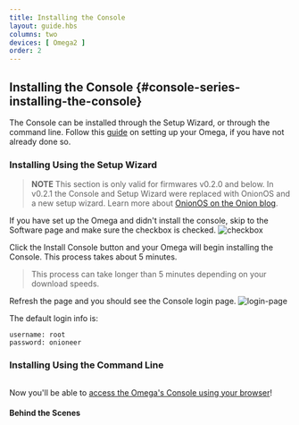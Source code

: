 ```yaml
---
title: Installing the Console
layout: guide.hbs
columns: two
devices: [ Omega2 ]
order: 2
---
```


## Installing the Console {#console-series-installing-the-console}

<!-- // Show how to install the console through the setup-wizard, or through the command line -->
The Console can be installed through the Setup Wizard, or through the command line.
Follow this [guide](#first-time-setup) on setting up your Omega, if you have not already done so.

### Installing Using the Setup Wizard

> **NOTE** This section is only valid for firmwares v0.2.0 and below. In v0.2.1 the Console and Setup Wizard were replaced with OnionOS and a new setup wizard. Learn more about [OnionOS on the Onion blog](https://onion.io/2bt-onion-os/).

If you have set up the Omega and didn't install the console, skip to the Software page and make sure the checkbox is checked.
![checkbox](https://raw.githubusercontent.com/OnionIoT/Onion-Docs/master/Omega2/Documentation/Get-Started/img/installing-console-checkmark.png)

Click the Install Console button and your Omega will begin installing the Console. This process takes about 5 minutes.

> This process can take longer than 5 minutes depending on your download speeds.

Refresh the page and you should see the Console login page.
![login-page](https://raw.githubusercontent.com/OnionIoT/Onion-Docs/master/Omega2/Documentation/Get-Started/img/installing-console-login.png)

The default login info is:

```
username: root
password: onioneer
```

### Installing Using the Command Line

<!-- command line console installation instructions -->
```{r child = './Installing-the-Console-Component-Command-Line-Install.md'}
```

Now you'll be able to [access the Omega's Console using your browser](#access-the-console)!


#### Behind the Scenes

<!-- console install tool explanation -->
```{r child = './Installing-the-Console-Component-Command-Line-Install-Explanation.md'}
```


<!-- // TODO batch 3 or 4: add a section on navigating and using the console -->

<!-- // TODO: find an appropriate place to mention that oupgrade shouldn't be run from the Terminal app on the console -->
